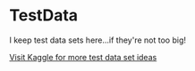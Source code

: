 # TestData
I keep test data sets here...if they're not too big!

[Visit Kaggle for more test data set ideas](https://www.kaggle.com/docs/datasets)
